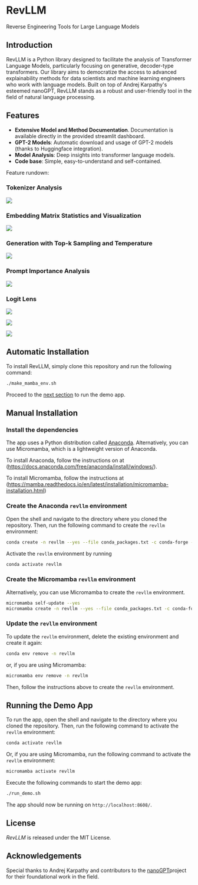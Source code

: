 # RevLLM

Reverse Engineering Tools for Large Language Models


## Introduction

RevLLM is a Python library designed to facilitate the analysis of Transformer
Language Models, particularly focusing on generative, decoder-type
transformers. Our library aims to democratize the access to advanced
explainability methods for data scientists and machine learning engineers who
work with language models. Built on top of Andrej Karpathy's esteemed nanoGPT,
RevLLM stands as a robust and user-friendly tool in the field of natural
language processing.

## Features

- **Extensive Model and Method Documentation**. Documentation is available directly in the provided streamlit dashboard.
- **GPT-2 Models**: Automatic download and usage of GPT-2 models (thanks to Huggingface integration).
- **Model Analysis**: Deep insights into transformer language models.
- **Code base**: Simple, easy-to-understand and self-contained.

Feature rundown:

### Tokenizer Analysis

![](docs/tokenizer-analysis.png)

### Embedding Matrix Statistics and Visualization

![](docs/embedding-matrix-insights.png)

### Generation with Top-k Sampling and Temperature

![](docs/prompt-completition.png)

### Prompt Importance Analysis

![](docs/prompt-importance-analysis.png)

### Logit Lens

![](docs/logit-lens-1.png)

![](docs/logit-lens-2.png)

![](docs/logit-lens-3.png)

## Automatic Installation

To install RevLLM, simply clone this repository and run the following command:

```bash
./make_mamba_env.sh
```

Proceed to the [next section](#running-the-demo-app) to run the demo app.

## Manual Installation

### Install the dependencies

The app uses a Python distribution called [Anaconda](https://www.anaconda.com/). Alternatively, you can use
Micromamba, which is a lightweight version of Anaconda. 

To install Anaconda, follow the instructions on at 
(https://docs.anaconda.com/free/anaconda/install/windows/).

To install Micromamba, follow the instructions at 
(https://mamba.readthedocs.io/en/latest/installation/micromamba-installation.html)

### Create the Anaconda `revllm` environment 

Open the shell and navigate to the directory where you cloned the repository. 
Then, run the following command to create the `revllm` environment:

```bash
conda create -n revllm --yes --file conda_packages.txt -c conda-forge --strict-channel-priority
```

Activate the `revllm` environment by running
```bash
conda activate revllm
```

### Create the Micromamba `revllm` environment

Alternatively, you can use Micromamba to create the `revllm` environment.

```bash
micromamba self-update --yes
micromamba create -n revllm --yes --file conda_packages.txt -c conda-forge
```

### Update the `revllm` environment

To update the `revllm` environment, delete the existing environment and create it again:

```bash
conda env remove -n revllm
```

or, if you are using Micromamba:

```bash
micromamba env remove -n revllm
```

Then, follow the instructions above to create the `revllm` environment.

## Running the Demo App

To run the app, open the shell and navigate to the directory where you cloned the repository. 
Then, run the following command to activate the `revllm` environment:

```bash
conda activate revllm
```

Or, if you are using Micromamba, run the following command to activate the `revllm` environment:

```bash
micromamba activate revllm
```

Execute the following commands to start the demo app:

```bash
./run_demo.sh
```

The app should now be running on `http://localhost:8608/`.

## License

_RevLLM_ is released under the MIT License.

## Acknowledgements

Special thanks to Andrej Karpathy and contributors to the [nanoGPT](https://github.com/karpathy/nanoGPT)project 
for their foundational work in the field.
